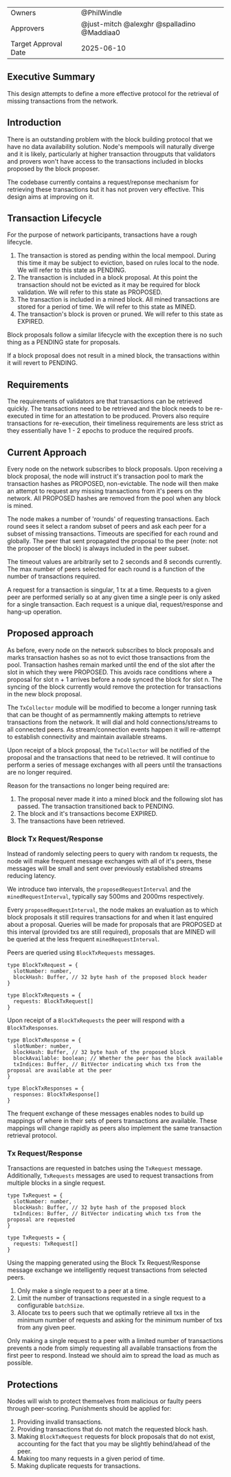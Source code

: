 |                      |                                                                                               |
| -------------------- | --------------------------------------------------------------------------------------------- |
| Owners               | @PhilWindle                                                                                   |
| Approvers            | @just-mitch @alexghr @spalladino  @Maddiaa0                                                   |
| Target Approval Date | 2025-06-10                                                                                    |


## Executive Summary

This design attempts to define a more effective protocol for the retrieval of missing transactions from the network.


## Introduction

There is an outstanding problem with the block building protocol that we have no data availability solution. Node's mempools will naturally diverge and it is likely, particularly at higher transaction througputs that validators and provers won't have access to the transactions included in blocks proposed by the block proposer.

The codebase currently contains a request/reponse mechanism for retrieving these transactions but it has not proven very effective. This design aims at improving on it.

## Transaction Lifecycle

For the purpose of network participants, transactions have a rough lifecycle.

1. The transaction is stored as pending within the local mempool. During this time it may be subject to eviction, based on rules local to the node. We will refer to this state as PENDING.
2. The transaction is included in a block proposal. At this point the transaction should not be evicted as it may be required for block validation. We will refer to this state as PROPOSED.
3. The transaction is included in a mined block. All mined transactions are stored for a period of time. We will refer to this state as MINED.
4. The transaction's block is proven or pruned. We will refer to this state as EXPIRED.

Block proposals follow a similar lifecycle with the exception there is no such thing as a PENDING state for proposals.

If a block proposal does not result in a mined block, the transactions within it will revert to PENDING.

## Requirements

The requirements of validators are that transactions can be retrieved quickly. The transactions need to be retrieved and the block needs to be re-executed in time for an attestation to be produced. Provers also require transactions for re-execution, their timeliness requirements are less strict as they essentially have 1 - 2 epochs to produce the required proofs.


## Current Approach

Every node on the network subscribes to block proposals. Upon receiving a block proposal, the node will instruct it's transaction pool to mark the transaction hashes as PROPOSED, non-evictable. The node will then make an attempt to request any missing transactions from it's peers on the network. All PROPOSED hashes are removed from the pool when any block is mined.

The node makes a number of 'rounds' of requesting transactions. Each round sees it select a random subset of peers and ask each peer for a subset of missing transactions. Timeouts are specified for each round and globally. The peer that sent propagated the proposal to the peer (note: not the proposer of the block) is always included in the peer subset.

The timeout values are arbitrarily set to 2 seconds and 8 seconds currently. The max number of peers selected for each round is a function of the number of transactions required.

A request for a transaction is singular, 1 tx at a time. Requests to a given peer are performed serially so at any given time a single peer is only asked for a single transaction. Each request is a unique dial, request/response and hang-up operation.

## Proposed approach

As before, every node on the network subscribes to block proposals and marks transaction hashes so as not to evict those transactions from the pool. Transaction hashes remain marked until the end of the slot after the slot in which they were PROPOSED. This avoids race conditions where a proposal for slot n + 1 arrives before a node synced the block for slot n. The syncing of the block currently would remove the protection for transactions in the new block proposal.

The `TxCollector` module will be modified to become a longer running task that can be thought of as permamnently making attempts to retrieve transactions from the network. It will dial and hold connections/streams to all connected peers. As stream/connection events happen it will re-attempt to establish connectivity and maintain available streams.

Upon receipt of a block proposal, the `TxCollector` will be notified of the proposal and the transactions that need to be retrieved. It will continue to perform a series of message exchanges with all peers until the transactions are no longer required.

Reason for the transactions no longer being required are:

1. The proposal never made it into a mined block and the following slot has passed. The transaction transitioned back to PENDING.
2. The block and it's transactions become EXPIRED.
3. The transactions have been retrieved.

### Block Tx Request/Response

Instead of randomly selecting peers to query with random tx requests, the node will make frequent message exchanges with all of it's peers, these messages will be small and sent over previously established streams reducing latency.

We introduce two intervals, the `proposedRequestInterval` and the `minedRequestInterval`, typically say 500ms and 2000ms respectively. 

Every `proposedRequestInterval`, the node makes an evaluation as to which block proposals it still requires transactions for and when it last enquired about a proposal. Queries will be made for proposals that are PROPOSED at this interval (provided txs are still required), proposals that are MINED will be queried at the less frequent `minedRequestInterval`.

Peers are queried using `BlockTxRequests` messages.

```
type BlockTxRequest = {
  slotNumber: number,
  blockHash: Buffer, // 32 byte hash of the proposed block header
}

type BlockTxRequests = {
  requests: BlockTxRequest[]
}
```

Upon receipt of a `BlockTxRequests` the peer will respond with a `BlockTxResponses`.

```
type BlockTxResponse = {
  slotNumber: number,
  blockHash: Buffer, // 32 byte hash of the proposed block 
  blockAvailable: boolean; // Whether the peer has the block available
  txIndices: Buffer, // BitVector indicating which txs from the proposal are available at the peer
}

type BlockTxResponses = {
  responses: BlockTxResponse[]
}
```

The frequent exchange of these messages enables nodes to build up mappings of where in their sets of peers transactions are available. These mappings will change rapidly as peers also implement the same transaction retrieval protocol.

### Tx Request/Response

Transactions are requested in batches using the `TxRequest` message. Additionally, `TxRequests` messages are used to request transactions from multiple blocks in a single request.

```
type TxRequest = {
  slotNumber: number,
  blockHash: Buffer, // 32 byte hash of the proposed block
  txIndices: Buffer, // BitVector indicating which txs from the proposal are requested
}
```

```
type TxRequests = {
  requests: TxRequest[]
}
```

Using the mapping generated using the Block Tx Request/Response message exchange we intelligently request transactions from selected peers.

1. Only make a single request to a peer at a time.
2. Limit the number of transactions requested in a single request to a configurable `batchSize`.
3. Allocate txs to peers such that we optimally retrieve all txs in the minimum number of requests and asking for the minimum number of txs from any given peer.

Only making a single request to a peer with a limited number of transactions prevents a node from simply requesting all available transactions from the first peer to respond. Instead we should aim to spread the load as much as possible.

## Protections

Nodes will wish to protect themselves from malicious or faulty peers through peer-scoring. Punishments should be applied for:

1. Providing invalid transactions.
2. Providing transactions that do not match the requested block hash.
3. Making `BlockTxRequest` requests for block proposals that do not exist, accounting for the fact that you may be slightly behind/ahead of the peer.
4. Making too many requests in a given period of time.
5. Making duplicate requests for transactions.

